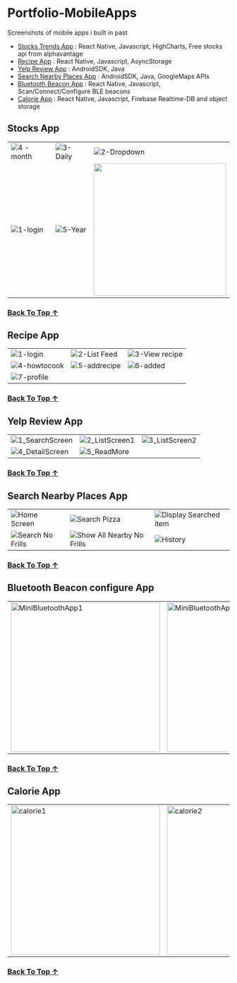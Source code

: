 # Portfolio-MobileApps
Screenshots of mobile apps i built in past
- [Stocks Trends App](#stocks-app) : React Native, Javascript, HighCharts, Free stocks api from alphavantage
- [Recipe App](#recipe-app) : React Native, Javascript, AsyncStorage
- [Yelp Review App](#yelp-review-app) : AndroidSDK, Java
- [Search Nearby Places App](#search-nearby-places-app) : AndroidSDK, Java, GoogleMaps APIs
- [Bluetooth Beacon App](#bluetooth-beacon-configure-app) : React Native, Javascript, Scan/Connect/Configure BLE beacons
- [Calorie App](#calorie-app) : React Native, Javascript, Firebase Realtime-DB and object storage

## Stocks App

| | | |
|-|-|-|
| ![4 -month](https://github.com/user-attachments/assets/02fb2778-0ba5-44d8-9b23-cb5fe064b16e) | ![3-Daily](https://github.com/user-attachments/assets/89f5e993-624a-45e4-9aa8-15d4c171bc92)| ![2-Dropdown](https://github.com/user-attachments/assets/703742dc-5f0e-44be-991c-f9d80571af2d) | 
| ![1-login](https://github.com/user-attachments/assets/8d768c48-23c4-4a76-b446-0aac4bfcdd18) | ![5-Year](https://github.com/user-attachments/assets/0f6cc31b-5186-46b4-b738-17136144dec5) |<img src='https://github.com/user-attachments/assets/b705dddf-e97e-4934-9987-5f23b07115b5' width=300/> | 
### [Back To Top ↑](#portfolio-mobileapps)

## Recipe App

| | | |
|-|-|-|
|![1-login](https://github.com/user-attachments/assets/16141ee7-efcd-4e4e-b8b0-1ebb81159142)|![2-List Feed](https://github.com/user-attachments/assets/64487496-f0ac-49d7-ad75-02604155fe06)|![3-View recipe](https://github.com/user-attachments/assets/e79ed1d6-0d67-47f1-90e1-eb58c5357f9a)|
|![4-howtocook](https://github.com/user-attachments/assets/0e696c46-d19f-43ec-82de-0aae49ee73d5)| ![5-addrecipe](https://github.com/user-attachments/assets/71ec773b-a6bd-4d7c-ad55-c11923cdf770)|![6-added](https://github.com/user-attachments/assets/e2e0ea12-3ac6-45bd-b096-bf521d0154ba)|
|![7-profile](https://github.com/user-attachments/assets/a82c710d-21d3-468d-8fb6-72e09715035b)|||
### [Back To Top ↑](#portfolio-mobileapps)

## Yelp Review App
| | | |
|-|-|-|
|![1_SearchScreen](https://github.com/user-attachments/assets/84d11f20-a192-4542-b754-49afe79ba7c4)|![2_ListScreen1](https://github.com/user-attachments/assets/c221e1f0-5899-41b5-8b04-d9260017168a)|![3_ListScreen2](https://github.com/user-attachments/assets/4e7f17d3-cc81-4ce3-b184-70b46b5cef94)|
|![4_DetailScreen](https://github.com/user-attachments/assets/3b74b18a-61ef-45f6-80a3-e0f07560c843)|![5_ReadMore](https://github.com/user-attachments/assets/d3ad09bd-4576-47ef-be77-719d81672ec4)||
### [Back To Top ↑](#portfolio-mobileapps)

## Search Nearby Places App
| | | |
|-|-|-|
|![Home Screen](https://github.com/user-attachments/assets/ef115a49-5818-4f37-b9c0-5d2fc80c84b0)|![Search Pizza](https://github.com/user-attachments/assets/9e0fe5b4-574c-4d63-97f7-ba1dcbcf554a)|![Display Searched item](https://github.com/user-attachments/assets/2e82c459-5895-47f6-9d3f-d72b59e2c8c8)|
|![Search No Frills](https://github.com/user-attachments/assets/025ab3eb-22f4-493a-bcad-8a342b285992)|![Show All Nearby No Frills](https://github.com/user-attachments/assets/1a56ad16-1f5c-463c-b524-c1ecce936d42)|![History](https://github.com/user-attachments/assets/baad6002-40a6-4983-b1b2-9805b8fc6a2b)|
### [Back To Top ↑](#portfolio-mobileapps)

## Bluetooth Beacon configure App
||||
|-|-|-|
|<img src="https://github.com/user-attachments/assets/0acb36c4-b7d1-46e4-a335-a91e2f88f782" alt="MiniBluetoothApp1" width="338"/>|<img src="https://github.com/user-attachments/assets/335becc7-c227-4d98-abfe-28eaeeca2d4a" alt="MiniBluetoothApp2" width="338"/>||
### [Back To Top ↑](#portfolio-mobileapps)

## Calorie App
||||
|-|-|-|
|<img width="338" alt="calorie1" src="https://github.com/user-attachments/assets/31aec156-d5a8-4f11-9f31-b8c803f30c57" />|<img width="338" alt="calorie2" src="https://github.com/user-attachments/assets/d4a9b16b-d630-443a-a187-bb5af0ede180" />|
### [Back To Top ↑](#portfolio-mobileapps)
